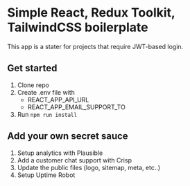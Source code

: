 # Simple React, Redux Toolkit, TailwindCSS boilerplate

This app is a stater for projects that require JWT-based login.

## Get started

1. Clone repo
2. Create .env file with
   - REACT_APP_API_URL
   - REACT_APP_EMAIL_SUPPORT_TO
3. Run `npm run install`


## Add your own secret sauce

1. Setup analytics with Plausible
2. Add a customer chat support with Crisp
4. Update the public files (logo, sitemap, meta, etc..)
5. Setup Uptime Robot
